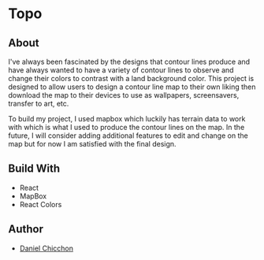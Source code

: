 # Topo

## About
I've always been fascinated by the designs that contour lines produce and have always wanted to have a variety of contour lines to observe and change their colors to contrast with a land background color. This project is designed to allow users to design a contour line map to their own liking then download the map to their devices to use as wallpapers, screensavers, transfer to art, etc.

To build my project, I used mapbox which luckily has terrain data to work with which is what I used to produce the contour lines on the map. In the future, I will consider adding additional features to edit and change on the map but for now I am satisfied with the final design.

## Build With
- React
- MapBox
- React Colors

## Author
- [Daniel Chicchon](danielchicchon.io)
